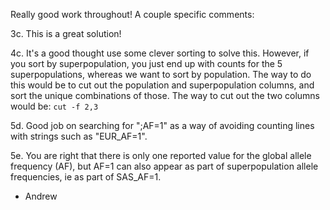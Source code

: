 Really good work throughout! A couple specific comments: 

3c. This is a great solution!

4c. It's a good thought use some clever sorting to solve this. However, if you sort by superpopulation, you just end up with counts for the 5 superpopulations, whereas we want to sort by population. The way to do this would be to cut out the population and superpopulation columns, and sort the unique combinations of those. The way to cut out the two columns would be: `cut -f 2,3`

5d. Good job on searching for ";AF=1" as a way of avoiding counting lines with strings such as "EUR_AF=1".

5e. You are right that there is only one reported value for the global allele frequency (AF), but AF=1 can also appear as part of superpopulation allele frequencies, ie as part of SAS_AF=1. 

- Andrew
